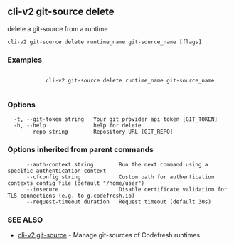## cli-v2 git-source delete

delete a git-source from a runtime

```
cli-v2 git-source delete runtime_name git-source_name [flags]
```

### Examples

```

            cli-v2 git-source delete runtime_name git-source_name 
        
```

### Options

```
  -t, --git-token string   Your git provider api token [GIT_TOKEN]
  -h, --help               help for delete
      --repo string        Repository URL [GIT_REPO]
```

### Options inherited from parent commands

```
      --auth-context string        Run the next command using a specific authentication context
      --cfconfig string            Custom path for authentication contexts config file (default "/home/user")
      --insecure                   Disable certificate validation for TLS connections (e.g. to g.codefresh.io)
      --request-timeout duration   Request timeout (default 30s)
```

### SEE ALSO

* [cli-v2 git-source](cli-v2_git-source.md)	 - Manage git-sources of Codefresh runtimes

